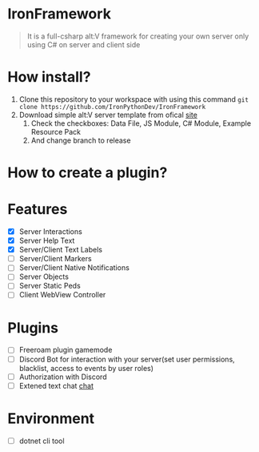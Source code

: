 # IronFramework
> It is a full-csharp alt:V framework for creating your own server only using C# on server and client side

# How install?
1. Clone this repository to your workspace with using this command `git clone https://github.com/IronPythonDev/IronFramework`
2. Download simple alt:V server template from ofical [site](https://altv.mp/#/downloads)
    1. Check the checkboxes: Data File, JS Module, C# Module, Example Resource Pack
    2. And change branch to release 


# How to create a plugin?

# Features

- [x] Server Interactions
- [x] Server Help Text
- [x] Server/Client Text Labels
- [ ] Server/Client Markers
- [ ] Server/Client Native Notifications
- [ ] Server Objects
- [ ] Server Static Peds
- [ ] Client WebView Controller

# Plugins

- [ ] Freeroam plugin gamemode
- [ ] Discord Bot for interaction with your server(set user permissions, blacklist, access to events by user roles)
- [ ] Authorization with Discord
- [ ] Extened text chat [chat](https://github.com/echoWanderer/altV-Chat)

# Environment

- [ ] dotnet cli tool 
